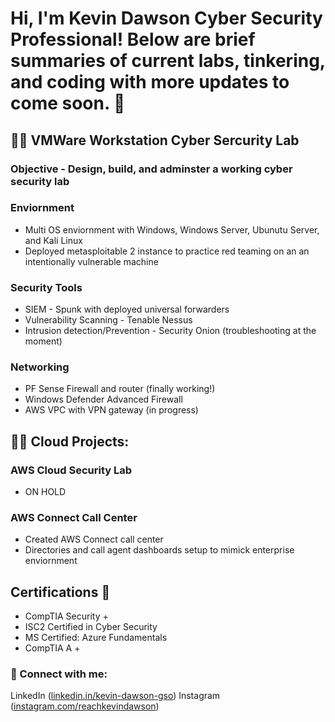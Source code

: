 # Hi, I'm Kevin Dawson Cyber Security Professional! Below are brief summaries of current labs, tinkering, and coding with more updates to come soon. 👋

## 👨‍💻 VMWare Workstation Cyber Sercurity Lab
### Objective - Design, build, and adminster a working cyber security lab
### Enviornment
- Multi OS enviornment with Windows, Windows Server, Ubunutu Server, and Kali Linux
- Deployed metasploitable 2 instance to practice red teaming on an an intentionally vulnerable machine
### Security Tools
- SIEM - Spunk with deployed universal forwarders
- Vulnerability Scanning - Tenable Nessus
- Intrusion detection/Prevention - Security Onion (troubleshooting at the moment)
### Networking
- PF Sense Firewall and router (finally working!)
- Windows Defender Advanced Firewall
- AWS VPC with VPN gateway (in progress)
 ## 👨‍💻 Cloud Projects:
### AWS Cloud Security Lab
 - ON HOLD
### AWS Connect Call Center
- Created AWS Connect call center
- Directories and call agent dashboards setup to mimick enterprise enviornment

## Certifications 📖
- CompTIA Security +
- ISC2 Certified in Cyber Security
- MS Certified: Azure Fundamentals
- CompTIA A +

### 🤳 Connect with me:
LinkedIn ([linkedin.in/kevin-dawson-gso](https://www.linkedin.com/in/kevin-dawson-gso/))
Instagram ([instagram.com/reachkevindawson](https://www.instragram.com/reachkevindawson))
